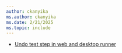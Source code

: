 ```yaml
---
author: ckanyika
ms.author: ckanyika
ms.date: 2/21/2025
ms.topic: include
---
```

 
- [Undo test step in web and desktop runner](#undo-test-step-in-web-and-desktop-runner)
